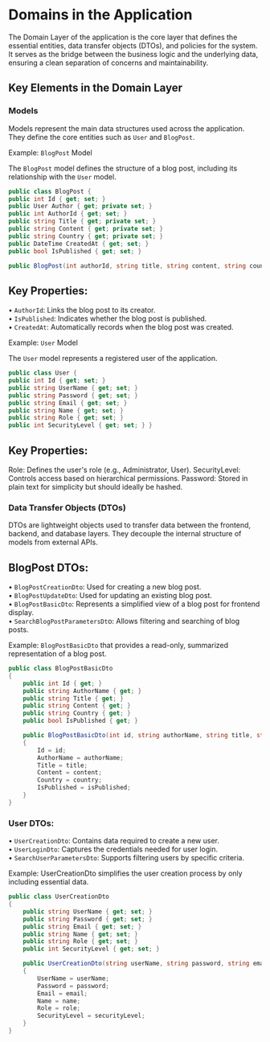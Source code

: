 # Domains in the Application

The Domain Layer of the application is the core layer that defines the essential entities, data transfer objects (DTOs), and policies for the system. It serves as the bridge between the business logic and the underlying data, ensuring a clean separation of concerns and maintainability.


## Key Elements in the Domain Layer

### Models
Models represent the main data structures used across the application. They define the core entities such as `User` and `BlogPost`.

Example: `BlogPost` Model 

The `BlogPost` model defines the structure of a blog post, including its relationship with the `User` model.

```csharp
public class BlogPost {
public int Id { get; set; }
public User Author { get; private set; }
public int AuthorId { get; set; }
public string Title { get; private set; }
public string Content { get; private set; }
public string Country { get; private set; }
public DateTime CreatedAt { get; set; }
public bool IsPublished { get; set; }

public BlogPost(int authorId, string title, string content, string country) { AuthorId = authorId; Title = title; Content = content; Country = country; CreatedAt = DateTime.UtcNow; IsPublished = false; } }
```

## Key Properties:
•	`AuthorId`: Links the blog post to its creator. <br>
•	`IsPublished`: Indicates whether the blog post is published.<br>
•	`CreatedAt`: Automatically records when the blog post was created.

Example: `User` Model 

The `User` model represents a registered user of the application.
```csharp
public class User {
public int Id { get; set; }
public string UserName { get; set; }
public string Password { get; set; }
public string Email { get; set; }
public string Name { get; set; }
public string Role { get; set; }
public int SecurityLevel { get; set; } }
```
## Key Properties:
Role: Defines the user's role (e.g., Administrator, User).
SecurityLevel: Controls access based on hierarchical permissions.
Password: Stored in plain text for simplicity but should ideally be hashed.

### Data Transfer Objects (DTOs)
DTOs are lightweight objects used to transfer data between the frontend, backend, and database layers. They decouple the internal structure of models from external APIs.

## BlogPost DTOs:
•	`BlogPostCreationDto`: Used for creating a new blog post. <br>
•	`BlogPostUpdateDto`: Used for updating an existing blog post. <br>
•	`BlogPostBasicDto`: Represents a simplified view of a blog post for frontend display. <br>
•	`SearchBlogPostParametersDt`o: Allows filtering and searching of blog posts. <br>

Example: `BlogPostBasicDto` that provides a read-only, summarized representation of a blog post.
```csharp
public class BlogPostBasicDto
{
    public int Id { get; }
    public string AuthorName { get; }
    public string Title { get; }
    public string Content { get; }
    public string Country { get; }
    public bool IsPublished { get; }

    public BlogPostBasicDto(int id, string authorName, string title, string content, string country, bool isPublished)
    {
        Id = id;
        AuthorName = authorName;
        Title = title;
        Content = content;
        Country = country;
        IsPublished = isPublished;
    }
}
```

### User DTOs:
•	`UserCreationDto`: Contains data required to create a new user. <br>
•	`UserLoginDto`: Captures the credentials needed for user login. <br>
•	`SearchUserParametersDto`: Supports filtering users by specific criteria. <br>

Example: UserCreationDto simplifies the user creation process by only including essential data.
```csharp
public class UserCreationDto
{
    public string UserName { get; set; }
    public string Password { get; set; }
    public string Email { get; set; }
    public string Name { get; set; }
    public string Role { get; set; }
    public int SecurityLevel { get; set; }

    public UserCreationDto(string userName, string password, string email, string name, string role, int securityLevel)
    {
        UserName = userName;
        Password = password;
        Email = email;
        Name = name;
        Role = role;
        SecurityLevel = securityLevel;
    }
}
```
